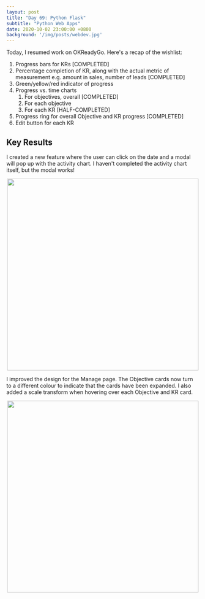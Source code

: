```yaml
---
layout: post
title: "Day 69: Python Flask"
subtitle: "Python Web Apps"
date: 2020-10-02 23:00:00 +0800
background: '/img/posts/webdev.jpg'
---
```


Today, I resumed work on OKReadyGo. Here's a recap of the wishlist:

1. Progress bars for KRs [COMPLETED]
2. Percentage completion of KR, along with the actual metric of measurement e.g. amount in sales, number of leads [COMPLETED]
3. Green/yellow/red indicator of progress
4. Progress vs. time charts
    1. For objectives, overall [COMPLETED]
    2. For each objective
    3. For each KR [HALF-COMPLETED]
5. Progress ring for overall Objective and KR progress [COMPLETED]
6. Edit button for each KR

## Key Results
I created a new feature where the user can click on the date and a modal will pop up with the activity chart. I haven't completed the activity chart itself, but the modal works!

<img src="/365DaysOfDS/img/posts/day069-01.png" style='margin-left: auto; margin-right: auto; display: block;' width="500">

I improved the design for the Manage page. The Objective cards now turn to a different colour to indicate that the cards have been expanded. I also added a scale transform when hovering over each Objective and KR card.

<img src="/365DaysOfDS/img/posts/day069-02.png" style='margin-left: auto; margin-right: auto; display: block;' width="500">